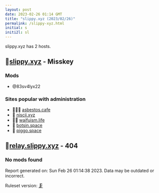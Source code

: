 ```yaml
---
layout: post
date: 2023-02-26 01:14 GMT
title: "slippy.xyz (2023/02/26)"
permalink: /slippy-xyz.html
initial: s
initi2l: sl
---
```


slippy.xyz has 2 hosts.

## 🦝[slippy.xyz](https://slippy.xyz) - Misskey

### Mods
 * @83sv4lyx22

### Sites popular with administration

* 🦝🧸💉 [asbestos.cafe](/asbestos-cafe.html)
* 🦝 [niscii.xyz](/niscii-xyz.html)
* 🦝🧸 [waifuism.life](/waifuism-life.html)
* 🐘 [botsin.space](/botsin-space.html)
* 💉 [piggo.space](/piggo-space.html)

## 🦝[relay.slippy.xyz](https://relay.slippy.xyz) - 404

### No mods found

Report generated on: Sun Feb 26 01:14:38 2023. Data may be outdated or incorrect.

Ruleset version: [🗜](/version-clamp)
